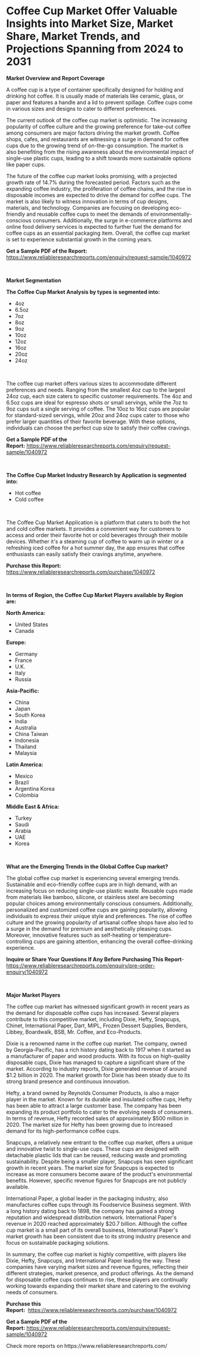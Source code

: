 <p><h1>Coffee Cup Market Offer Valuable Insights into Market Size, Market Share, Market Trends, and Projections Spanning from 2024 to 2031</h1></p><p><strong>Market Overview and Report Coverage</strong></p>
<p><p>A coffee cup is a type of container specifically designed for holding and drinking hot coffee. It is usually made of materials like ceramic, glass, or paper and features a handle and a lid to prevent spillage. Coffee cups come in various sizes and designs to cater to different preferences. </p><p>The current outlook of the coffee cup market is optimistic. The increasing popularity of coffee culture and the growing preference for take-out coffee among consumers are major factors driving the market growth. Coffee shops, cafes, and restaurants are witnessing a surge in demand for coffee cups due to the growing trend of on-the-go consumption. The market is also benefiting from the rising awareness about the environmental impact of single-use plastic cups, leading to a shift towards more sustainable options like paper cups.</p><p>The future of the coffee cup market looks promising, with a projected growth rate of 14.7% during the forecasted period. Factors such as the expanding coffee industry, the proliferation of coffee chains, and the rise in disposable incomes are expected to drive the demand for coffee cups. The market is also likely to witness innovation in terms of cup designs, materials, and technology. Companies are focusing on developing eco-friendly and reusable coffee cups to meet the demands of environmentally-conscious consumers. Additionally, the surge in e-commerce platforms and online food delivery services is expected to further fuel the demand for coffee cups as an essential packaging item. Overall, the coffee cup market is set to experience substantial growth in the coming years.</p></p>
<p><strong>Get a Sample PDF of the Report:</strong> <a href="https://www.reliableresearchreports.com/enquiry/request-sample/1040972">https://www.reliableresearchreports.com/enquiry/request-sample/1040972</a></p>
<p>&nbsp;</p>
<p><strong>Market Segmentation</strong></p>
<p><strong>The Coffee Cup Market Analysis by types is segmented into:</strong></p>
<p><ul><li>4oz</li><li>6.5oz</li><li>7oz</li><li>8oz</li><li>9oz</li><li>10oz</li><li>12oz</li><li>16oz</li><li>20oz</li><li>24oz</li></ul></p>
<p>&nbsp;</p>
<p><p>The coffee cup market offers various sizes to accommodate different preferences and needs. Ranging from the smallest 4oz cup to the largest 24oz cup, each size caters to specific customer requirements. The 4oz and 6.5oz cups are ideal for espresso shots or small servings, while the 7oz to 9oz cups suit a single serving of coffee. The 10oz to 16oz cups are popular for standard-sized servings, while 20oz and 24oz cups cater to those who prefer larger quantities of their favorite beverage. With these options, individuals can choose the perfect cup size to satisfy their coffee cravings.</p></p>
<p><strong>Get a Sample PDF of the Report:</strong>&nbsp;<a href="https://www.reliableresearchreports.com/enquiry/request-sample/1040972">https://www.reliableresearchreports.com/enquiry/request-sample/1040972</a></p>
<p>&nbsp;</p>
<p><strong>The Coffee Cup Market Industry Research by Application is segmented into:</strong></p>
<p><ul><li>Hot coffee</li><li>Cold coffee</li></ul></p>
<p>&nbsp;</p>
<p><p>The Coffee Cup Market Application is a platform that caters to both the hot and cold coffee markets. It provides a convenient way for customers to access and order their favorite hot or cold beverages through their mobile devices. Whether it's a steaming cup of coffee to warm up in winter or a refreshing iced coffee for a hot summer day, the app ensures that coffee enthusiasts can easily satisfy their cravings anytime, anywhere.</p></p>
<p><strong>Purchase this Report:</strong>&nbsp; <a href="https://www.reliableresearchreports.com/purchase/1040972">https://www.reliableresearchreports.com/purchase/1040972</a></p>
<p>&nbsp;</p>
<p><strong>In terms of Region, the Coffee Cup Market Players available by Region are:</strong></p>
<p>
    <p> <strong> North America: </strong>
        <ul>
            <li>United States</li>
            <li>Canada</li>
        </ul>
        </p> 
    <p> <strong> Europe: </strong>
        <ul>
            <li>Germany</li>
            <li>France</li>
            <li>U.K.</li>
            <li>Italy</li>
            <li>Russia</li>
        </ul>
        </p> 
    <p> <strong> Asia-Pacific: </strong>
        <ul>
            <li>China</li>
            <li>Japan</li>
            <li>South Korea</li>
            <li>India</li>
            <li>Australia</li>
            <li>China Taiwan</li>
            <li>Indonesia</li>
            <li>Thailand</li>
            <li>Malaysia</li>
        </ul>
        </p> 
    <p> <strong> Latin America: </strong>
        <ul>
            <li>Mexico</li>
            <li>Brazil</li>
            <li>Argentina Korea</li>
            <li>Colombia</li>
        </ul>
        </p> 
    <p> <strong> Middle East & Africa: </strong>
        <ul>
            <li>Turkey</li>
            <li>Saudi</li>
            <li>Arabia</li>
            <li>UAE</li>
            <li>Korea</li>
        </ul>
    </p>
    </p>
<p>&nbsp;</p>
<p><strong>What are the Emerging Trends in the Global Coffee Cup market?</strong></p>
<p><p>The global coffee cup market is experiencing several emerging trends. Sustainable and eco-friendly coffee cups are in high demand, with an increasing focus on reducing single-use plastic waste. Reusable cups made from materials like bamboo, silicone, or stainless steel are becoming popular choices among environmentally conscious consumers. Additionally, personalized and customized coffee cups are gaining popularity, allowing individuals to express their unique style and preferences. The rise of coffee culture and the growing popularity of artisanal coffee shops have also led to a surge in the demand for premium and aesthetically pleasing cups. Moreover, innovative features such as self-heating or temperature-controlling cups are gaining attention, enhancing the overall coffee-drinking experience.</p></p>
<p><strong>Inquire or Share Your Questions If Any Before Purchasing This Report</strong>- <a href="https://www.reliableresearchreports.com/enquiry/pre-order-enquiry/1040972">https://www.reliableresearchreports.com/enquiry/pre-order-enquiry/1040972</a></p>
<p>&nbsp;</p>
<p><strong>Major Market Players</strong></p>
<p><p>The coffee cup market has witnessed significant growth in recent years as the demand for disposable coffee cups has increased. Several players contribute to this competitive market, including Dixie, Hefty, Snapcups, Chinet, International Paper, Dart, MIPL, Frozen Dessert Supplies, Benders, Libbey, Boardwalk, BSB, Mr. Coffee, and Eco-Products. </p><p>Dixie is a renowned name in the coffee cup market. The company, owned by Georgia-Pacific, has a rich history dating back to 1917 when it started as a manufacturer of paper and wood products. With its focus on high-quality disposable cups, Dixie has managed to capture a significant share of the market. According to industry reports, Dixie generated revenue of around $1.2 billion in 2020. The market growth for Dixie has been steady due to its strong brand presence and continuous innovation.</p><p>Hefty, a brand owned by Reynolds Consumer Products, is also a major player in the market. Known for its durable and insulated coffee cups, Hefty has been able to attract a large customer base. The company has been expanding its product portfolio to cater to the evolving needs of consumers. In terms of revenue, Hefty recorded sales of approximately $500 million in 2020. The market size for Hefty has been growing due to increased demand for its high-performance coffee cups.</p><p>Snapcups, a relatively new entrant to the coffee cup market, offers a unique and innovative twist to single-use cups. These cups are designed with detachable plastic lids that can be reused, reducing waste and promoting sustainability. Despite being a smaller player, Snapcups has seen significant growth in recent years. The market size for Snapcups is expected to increase as more consumers become aware of the product's environmental benefits. However, specific revenue figures for Snapcups are not publicly available.</p><p>International Paper, a global leader in the packaging industry, also manufactures coffee cups through its Foodservice Business segment. With a long history dating back to 1898, the company has gained a strong reputation and widespread distribution network. International Paper's revenue in 2020 reached approximately $20.7 billion. Although the coffee cup market is a small part of its overall business, International Paper's market growth has been consistent due to its strong industry presence and focus on sustainable packaging solutions.</p><p>In summary, the coffee cup market is highly competitive, with players like Dixie, Hefty, Snapcups, and International Paper leading the way. These companies have varying market sizes and revenue figures, reflecting their different strategies, market presence, and product offerings. As the demand for disposable coffee cups continues to rise, these players are continually working towards expanding their market share and catering to the evolving needs of consumers.</p></p>
<p><strong>Purchase this Report:</strong>&nbsp;&nbsp;<a href="https://www.reliableresearchreports.com/purchase/1040972">https://www.reliableresearchreports.com/purchase/1040972</a></p>
<p></p>
<p><strong>Get a Sample PDF of the Report:</strong>&nbsp;<a href="https://www.reliableresearchreports.com/enquiry/request-sample/1040972">https://www.reliableresearchreports.com/enquiry/request-sample/1040972</a></p>
<p>Check more reports on https://www.reliableresearchreports.com/</p>